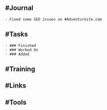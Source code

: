 ## #Journal
	- Fixed some SEO issues on #Adventureite.com
## #Tasks
	- ### Finished
	- ### Worked On
	- ### Added
## #Training
## #Links
## #Tools